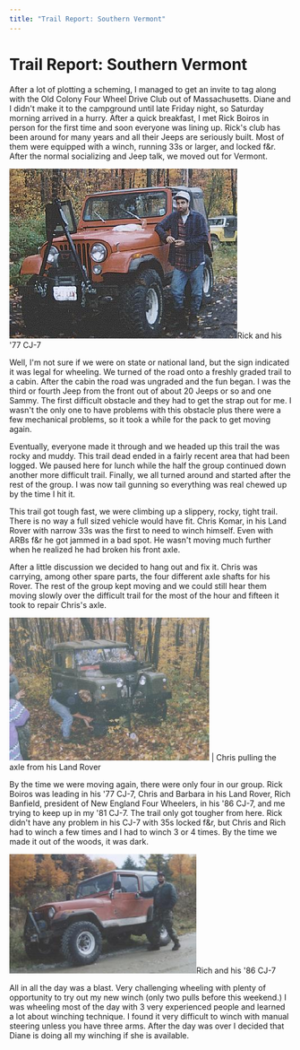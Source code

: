 ```yaml
---
title: "Trail Report: Southern Vermont"
---
```

# Trail Report: Southern Vermont

After a lot of plotting a scheming, I managed to get an invite to tag along with the Old Colony Four Wheel Drive Club out of Massachusetts. Diane and I didn't make it to the campground until late Friday night, so Saturday morning arrived in a hurry. After a quick breakfast, I met Rick Boiros in person for the first time and soon everyone was lining up. Rick's club has been around for many years and all their Jeeps are seriously built. Most of them were equipped with a winch, running 33s or larger, and locked f&r. After the normal socializing and Jeep talk, we moved out for Vermont. 

![](/images/terry/trail/rick_boiros.jpg)Rick and his '77 CJ-7 

Well, I'm not sure if we were on state or national land, but the sign indicated it was legal for wheeling. We turned of the road onto a freshly graded trail to a cabin. After the cabin the road was ungraded and the fun began. I was the third or fourth Jeep from the front out of about 20 Jeeps or so and one Sammy. The first difficult obstacle and they had to get the strap out for me. I wasn't the only one to have problems with this obstacle plus there were a few mechanical problems, so it took a while for the pack to get moving again. 

Eventually, everyone made it through and we headed up this trail the was rocky and muddy. This trail dead ended in a fairly recent area that had been logged. We paused here for lunch while the half the group continued down another more difficult trail. Finally, we all turned around and started after the rest of the group. I was now tail gunning so everything was real chewed up by the time I hit it. 

This trail got tough fast, we were climbing up a slippery, rocky, tight trail. There is no way a full sized vehicle would have fit. Chris Komar, in his Land Rover with narrow 33s was the first to need to winch himself. Even with ARBs f&r he got jammed in a bad spot. He wasn't moving much further when he realized he had broken his front axle. 

After a little discussion we decided to hang out and fix it. Chris was carrying, among other spare parts, the four different axle shafts for his Rover. The rest of the group kept moving and we could still hear them moving slowly over the difficult trail for the most of the hour and fifteen it took to repair Chris's axle. 

![](/images/terry/trail/chris_komar.jpg) |  Chris pulling the axle from his Land Rover   
  
By the time we were moving again, there were only four in our group. Rick Boiros was leading in his '77 CJ-7, Chris and Barbara in his Land Rover, Rich Banfield, president of New England Four Wheelers, in his '86 CJ-7, and me trying to keep up in my '81 CJ-7. The trail only got tougher from here. Rick didn't have any problem in his CJ-7 with 35s locked f&r, but Chris and Rich had to winch a few times and I had to winch 3 or 4 times. By the time we made it out of the woods, it was dark. 

![](/images/terry/trail/rich_banfield.jpg)Rich and his '86 CJ-7 

All in all the day was a blast. Very challenging wheeling with plenty of opportunity to try out my new winch (only two pulls before this weekend.) I was wheeling most of the day with 3 very experienced people and learned a lot about winching technique. I found it very difficult to winch with manual steering unless you have three arms. After the day was over I decided that Diane is doing all my winching if she is available.